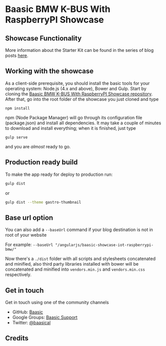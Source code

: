 Baasic BMW K-BUS With RaspberryPI Showcase
============

## Showcase Functionality


More information about the Starter Kit can be found in the series of blog posts [here](http://www.baasic.com/posts/AngularJS-Blog-Starter-Kit-part-1/).

## Working with the showcase
 
As a client-side prerequisite, you should install the basic tools for your operating system: Node.js (4.x and above), Bower and Gulp. Start by cloning the [Baasic BMW K-BUS With RaspberryPI Showcase repository](https://github.com/Baasic/baasic-showcase-iot-raspberrypi-bmw/). After that, go into the root folder of the showcase you just cloned and type

    npm install
    
npm (Node Package Manager) will go through its configuration file (package.json) and install all dependencies. It may take a couple of minutes to download and install everything; when it is finished, just type

    gulp serve
   

and you are *almost* ready to go. 

## Production ready build

To make the app ready for deploy to production run:

```bash
gulp dist
```
or
```bash
gulp dist --theme gastro-thumbnail
```

## Base url option

You can also add a `--baseUrl` command if your blog destination is not in root of your website 

For example:
`--baseUrl "/angularjs/baasic-showcase-iot-raspberrypi-bmw/"`

Now there's a `./dist` folder with all scripts and stylesheets concatenated and minified, also third party libraries installed with bower will be concatenated and minified into `vendors.min.js` and `vendors.min.css` respectively.

## Get in touch

Get in touch using one of the community channels 

* GitHub: [Baasic](https://github.com/Baasic)
* Google Groups: [Baasic Support](https://groups.google.com/forum/#!forum/baasic-baas)
* Twitter: [@baasical](https://twitter.com/baasical)

## Credits


